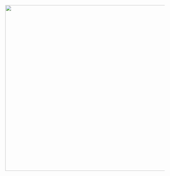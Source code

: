 
<p align="center">
  <img width="523" src="https://github.com/Jstn2004/Login/assets/135236159/0e961393-d04d-4a7b-97ed-37e91c011778">
</p>
